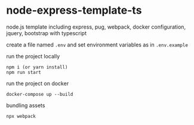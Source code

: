 # node-express-template-ts

node.js template including express, pug, webpack, docker configuration, jquery, bootstrap with typescript

create a file named ```.env``` and set environment variables as in ```.env.example```

run the project locally

```
npm i (or yarn install)
npm run start
```

run the project on docker

```
docker-compose up --build
```

bundling assets

```
npx webpack
```

